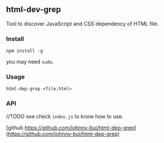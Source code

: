 ## html-dev-grep

Tool to discover JavaScript and CSS dependency of HTML file.

### Install

`npm install -g`

you may need `sudo`.

### Usage

```
html-dep-grep <file.html>
```


### API

//TODO see check `index.js` to know how to use.

[github https://github.com/johnny-bui/html-dep-grep](https://github.com/johnny-bui/html-dep-grep)
